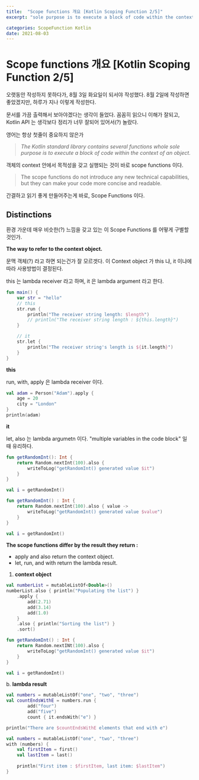 ```yaml
---
title:  "Scope functions 개요 [Kotlin Scoping Function 2/5]"
excerpt: "sole purpose is to execute a block of code within the context of an object"

categories: ScopeFunction Kotlin
date: 2021-08-03
---
```



# Scope functions 개요 [Kotlin Scoping Function 2/5]

 오랫동안 작성하지 못하다가, 8월 3일 화요일이 되서야 작성했다. 8월 2일에 작성하면 좋았겠지만, 하루가 지나 이렇게 작성한다. 

 문서를 가끔 출력해서 보아야겠다는 생각이 들었다. 꼼꼼히 읽으니 이해가 잘되고, Kotlin API 는 생각보다 정리가 너무 잘되어 있어서(?) 놀랐다.

 영어는 항상 첫줄이 중요하지 않은가

> *The Kotlin standard library contains several functions whole sole purpose is to execute a block of code within the context of an object.*

객체의 context 안에서 목적성을 갖고 실행되는 것이 바로 scope functions 이다.

> The scope functions do not introduce any new technical capabilities, but they can make your code more concise and readable.

간결하고 읽기 좋게 만들어주는게 바로, Scope Functions 이다.

 

## Distinctions

환경 가운데 매우 비슷한(?) 느낌을 갖고 있는 이 Scope Functions 를 어떻게 구별할 것인가. 

**The way to refer to the context object.**

문맥 객체(?) 라고 하면 되는건가 잘 모르겟다. 이 Context object 가 this 냐, it 이냐에 따라 사용방법이 결정된다.

this 는 lambda receiver 라고 하며, it 은 lambda argument 라고 한다. 

```kotlin
fun main() {
	var str = "hello"
	// this
	str.run {
		println("The receiver string length: $length")
		// println("The receiver string length : ${this.length}") 
	}

	// it
	str.let {
		println("The receiver string's length is ${it.length}")
	}
}
```

**this**

run, with, apply 은 lambda receiver 이다. 

```kotlin
val adam = Person("Adam").apply {
	age = 20
	city = "London"
}
println(adam)
```

 

**it**

 let, also 는 lambda argumetn 이다. "multiple variables in the code block" 일 때 유리하다.

```kotlin
fun getRandomInt(): Int {
	return Random.nextInt(100).also {
		writeToLog("getRandomInt() generated value $it")
	}
}

val i = getRandomInt()
```

```kotlin
fun getRandomInt() : Int {
	return Random.nextInt(100).also { value -> 
		writeToLog("getRandomInt() generated value $value")
	}
}
 
val i = getRandomInt()
```

**The scope functions differ by the result they return  :**

- apply and also return the context object.
- let, run, and with return the lambda result.

1. **context object** 

```kotlin
val numberList = mutableListOf<Double>()
numberList.also { println("Populating the list") }
	.apply {
		add(2.71)
		add(3.14)
		add(1.0)
	}
	.also { println("Sorting the list") }
	.sort()

fun getRandomInt() : Int {
	return Random.nextINt(100).also {
		writeToLog("getRandomInt() generated value $it")
	}
}

val i = getRandomInt()
```

b. **lambda result**

```kotlin
val numbers = mutableListOf("one", "two", "three")
val countEndsWithE = numbers.run {
		add("four")
		add("five")
		count { it.endsWith("e") }

println("There are $countEndsWithE elements that end with e")

val numbers = mutableListOf("one", "two", "three")
with (numbers) {
	val firstItem = first()
	val lastItem = last()
	
	println("First item : $firstItem, last item: $lastItem")
}
```
